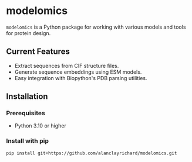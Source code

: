 # modelomics

`modelomics` is a Python package for working with various models and tools for protein design.

## Current Features

- Extract sequences from CIF structure files.
- Generate sequence embeddings using ESM models.
- Easy integration with Biopython's PDB parsing utilities.

## Installation

### Prerequisites

- Python 3.10 or higher

### Install with pip

```bash
pip install git+https://github.com/alanclayrichard/modelomics.git
```
